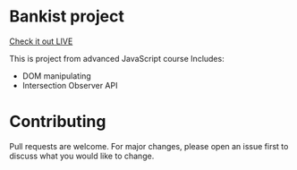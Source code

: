 # Bankist project

[Check it out LIVE](https://stankovics.github.io/Bankist/)

This is project from advanced JavaScript course
 Includes:
- DOM manipulating
- Intersection Observer API

# Contributing

Pull requests are welcome. For major changes, please open an issue first to discuss what you would like to change.
